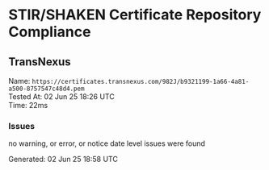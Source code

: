 # STIR/SHAKEN Certificate Repository Compliance

## TransNexus

Name: `https://certificates.transnexus.com/982J/b9321199-1a66-4a81-a500-8757547c48d4.pem`\
Tested At: 02 Jun 25 18:26 UTC\
Time: 22ms

### Issues

no warning, or error, or notice date level issues were found

Generated: 02 Jun 25 18:58 UTC